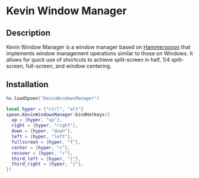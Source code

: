 # Kevin Window Manager

## Description

Kevin Window Manager is a window manager based on [Hammerspoon](https://www.hammerspoon.org/) that implements window management operations similar to those on Windows. It allows for quick use of shortcuts to achieve split-screen in half, 1/4 split-screen, full-screen, and window centering.

## Installation

```lua
hs.loadSpoon("KevinWindowsManager")

local hyper = {"ctrl", "alt"}
spoon.KevinWindowsManager:bindHotkeys({
  up = {hyper, "up"},
  right = {hyper, "right"},
  down = {hyper, "down"},
  left = {hyper, "left"},
  fullscreen = {hyper, "f"},
  center = {hyper, "c"},
  recover = {hyper, "r"},
  third_left = {hyper, "["},
  third_right = {hyper, "]"},
})
```